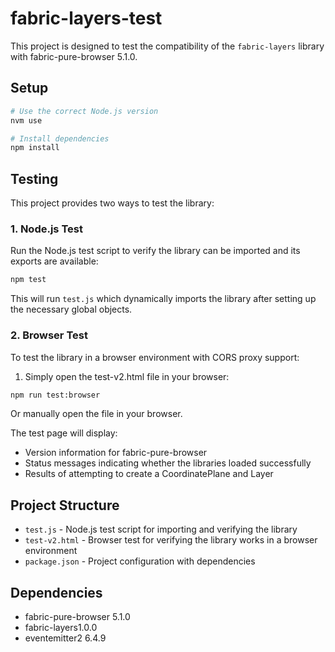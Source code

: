# fabric-layers-test

This project is designed to test the compatibility of the `fabric-layers` library with fabric-pure-browser 5.1.0.

## Setup

```bash
# Use the correct Node.js version
nvm use

# Install dependencies
npm install
```

## Testing

This project provides two ways to test the library:

### 1. Node.js Test

Run the Node.js test script to verify the library can be imported and its exports are available:

```bash
npm test
```

This will run `test.js` which dynamically imports the library after setting up the necessary global objects.

### 2. Browser Test

To test the library in a browser environment with CORS proxy support:

1. Simply open the test-v2.html file in your browser:

```bash
npm run test:browser
```

Or manually open the file in your browser.

The test page will display:
- Version information for fabric-pure-browser
- Status messages indicating whether the libraries loaded successfully
- Results of attempting to create a CoordinatePlane and Layer

## Project Structure

- `test.js` - Node.js test script for importing and verifying the library
- `test-v2.html` - Browser test for verifying the library works in a browser environment
- `package.json` - Project configuration with dependencies

## Dependencies

- fabric-pure-browser 5.1.0
- fabric-layers1.0.0
- eventemitter2 6.4.9
